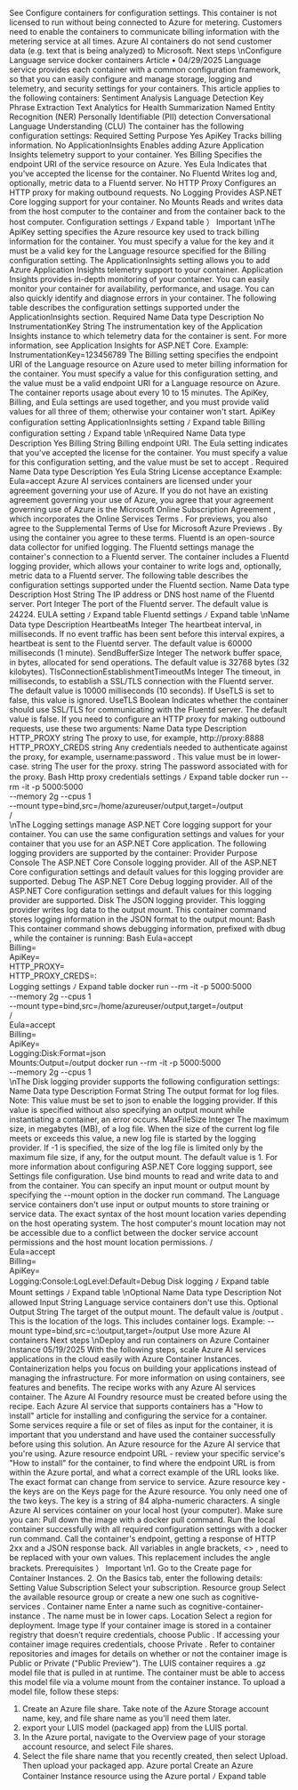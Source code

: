 See Configure containers for configuration settings.
This container is not licensed to run without being connected to Azure for metering.
Customers need to enable the containers to communicate billing information with the
metering service at all times. Azure AI containers do not send customer data (e.g. text that
is being analyzed) to Microsoft.
Next steps
\nConfigure Language service docker
containers
Article • 04/29/2025
Language service provides each container with a common configuration framework, so that
you can easily configure and manage storage, logging and telemetry, and security settings for
your containers. This article applies to the following containers:
Sentiment Analysis
Language Detection
Key Phrase Extraction
Text Analytics for Health
Summarization
Named Entity Recognition (NER)
Personally Identifiable (PII) detection
Conversational Language Understanding (CLU)
The container has the following configuration settings:
Required
Setting
Purpose
Yes
ApiKey
Tracks billing information.
No
ApplicationInsights
Enables adding Azure Application Insights telemetry support to your
container.
Yes
Billing
Specifies the endpoint URI of the service resource on Azure.
Yes
Eula
Indicates that you've accepted the license for the container.
No
Fluentd
Writes log and, optionally, metric data to a Fluentd server.
No
HTTP Proxy
Configures an HTTP proxy for making outbound requests.
No
Logging
Provides ASP.NET Core logging support for your container.
No
Mounts
Reads and writes data from the host computer to the container and
from the container back to the host computer.
Configuration settings
ﾉ
Expand table
） Important
\nThe ApiKey  setting specifies the Azure resource key used to track billing information for the
container. You must specify a value for the key and it must be a valid key for the Language
resource specified for the Billing configuration setting.
The ApplicationInsights  setting allows you to add Azure Application Insights telemetry
support to your container. Application Insights provides in-depth monitoring of your container.
You can easily monitor your container for availability, performance, and usage. You can also
quickly identify and diagnose errors in your container.
The following table describes the configuration settings supported under the
ApplicationInsights  section.
Required
Name
Data
type
Description
No
InstrumentationKey
String
The instrumentation key of the Application Insights instance
to which telemetry data for the container is sent. For more
information, see Application Insights for ASP.NET Core.
Example:
InstrumentationKey=123456789
The Billing  setting specifies the endpoint URI of the Language resource on Azure used to
meter billing information for the container. You must specify a value for this configuration
setting, and the value must be a valid endpoint URI for a Language resource on Azure. The
container reports usage about every 10 to 15 minutes.
The ApiKey, Billing, and Eula settings are used together, and you must provide valid
values for all three of them; otherwise your container won't start.
ApiKey configuration setting
ApplicationInsights setting
ﾉ
Expand table
Billing configuration setting
ﾉ
Expand table
\nRequired
Name
Data type
Description
Yes
Billing
String
Billing endpoint URI.
The Eula  setting indicates that you've accepted the license for the container. You must specify
a value for this configuration setting, and the value must be set to accept .
Required
Name
Data type
Description
Yes
Eula
String
License acceptance
Example:
Eula=accept
Azure AI services containers are licensed under your agreement
 governing your use of Azure.
If you do not have an existing agreement governing your use of Azure, you agree that your
agreement governing use of Azure is the Microsoft Online Subscription Agreement
, which
incorporates the Online Services Terms
. For previews, you also agree to the Supplemental
Terms of Use for Microsoft Azure Previews
. By using the container you agree to these terms.
Fluentd is an open-source data collector for unified logging. The Fluentd  settings manage the
container's connection to a Fluentd
 server. The container includes a Fluentd logging
provider, which allows your container to write logs and, optionally, metric data to a Fluentd
server.
The following table describes the configuration settings supported under the Fluentd  section.
Name
Data
type
Description
Host
String
The IP address or DNS host name of the Fluentd
server.
Port
Integer
The port of the Fluentd server.
The default value is 24224.
EULA setting
ﾉ
Expand table
Fluentd settings
ﾉ
Expand table
\nName
Data
type
Description
HeartbeatMs
Integer
The heartbeat interval, in milliseconds. If no event
traffic has been sent before this interval expires, a
heartbeat is sent to the Fluentd server. The default
value is 60000 milliseconds (1 minute).
SendBufferSize
Integer
The network buffer space, in bytes, allocated for send
operations. The default value is 32768 bytes (32
kilobytes).
TlsConnectionEstablishmentTimeoutMs
Integer
The timeout, in milliseconds, to establish a SSL/TLS
connection with the Fluentd server. The default value
is 10000 milliseconds (10 seconds).
If UseTLS  is set to false, this value is ignored.
UseTLS
Boolean
Indicates whether the container should use SSL/TLS
for communicating with the Fluentd server. The
default value is false.
If you need to configure an HTTP proxy for making outbound requests, use these two
arguments:
Name
Data
type
Description
HTTP_PROXY
string
The proxy to use, for example, http://proxy:8888
<proxy-url>
HTTP_PROXY_CREDS
string
Any credentials needed to authenticate against the proxy, for example,
username:password . This value must be in lower-case.
<proxy-user>
string
The user for the proxy.
<proxy-password>
string
The password associated with <proxy-user>  for the proxy.
Bash
Http proxy credentials settings
ﾉ
Expand table
docker run --rm -it -p 5000:5000 \
--memory 2g --cpus 1 \
--mount type=bind,src=/home/azureuser/output,target=/output \
<registry-location>/<image-name> \
\nThe Logging  settings manage ASP.NET Core logging support for your container. You can use
the same configuration settings and values for your container that you use for an ASP.NET
Core application.
The following logging providers are supported by the container:
Provider
Purpose
Console
The ASP.NET Core Console  logging provider. All of the ASP.NET Core configuration settings
and default values for this logging provider are supported.
Debug
The ASP.NET Core Debug  logging provider. All of the ASP.NET Core configuration settings and
default values for this logging provider are supported.
Disk
The JSON logging provider. This logging provider writes log data to the output mount.
This container command stores logging information in the JSON format to the output mount:
Bash
This container command shows debugging information, prefixed with dbug , while the
container is running:
Bash
Eula=accept \
Billing=<endpoint> \
ApiKey=<api-key> \
HTTP_PROXY=<proxy-url> \
HTTP_PROXY_CREDS=<proxy-user>:<proxy-password> \
Logging settings
ﾉ
Expand table
docker run --rm -it -p 5000:5000 \
--memory 2g --cpus 1 \
--mount type=bind,src=/home/azureuser/output,target=/output \
<registry-location>/<image-name> \
Eula=accept \
Billing=<endpoint> \
ApiKey=<api-key> \
Logging:Disk:Format=json \
Mounts:Output=/output
docker run --rm -it -p 5000:5000 \
--memory 2g --cpus 1 \
\nThe Disk  logging provider supports the following configuration settings:
Name
Data
type
Description
Format
String
The output format for log files.
Note: This value must be set to json  to enable the logging provider. If this
value is specified without also specifying an output mount while instantiating a
container, an error occurs.
MaxFileSize
Integer
The maximum size, in megabytes (MB), of a log file. When the size of the current
log file meets or exceeds this value, a new log file is started by the logging
provider. If -1 is specified, the size of the log file is limited only by the maximum
file size, if any, for the output mount. The default value is 1.
For more information about configuring ASP.NET Core logging support, see Settings file
configuration.
Use bind mounts to read and write data to and from the container. You can specify an input
mount or output mount by specifying the --mount  option in the docker run
 command.
The Language service containers don't use input or output mounts to store training or service
data.
The exact syntax of the host mount location varies depending on the host operating system.
The host computer's mount location may not be accessible due to a conflict between the
docker service account permissions and the host mount location permissions.
<registry-location>/<image-name> \
Eula=accept \
Billing=<endpoint> \
ApiKey=<api-key> \
Logging:Console:LogLevel:Default=Debug
Disk logging
ﾉ
Expand table
Mount settings
ﾉ
Expand table
\nOptional
Name
Data
type
Description
Not
allowed
Input
String
Language service containers don't use this.
Optional
Output
String
The target of the output mount. The default value is /output . This is the
location of the logs. This includes container logs.
Example:
--mount type=bind,src=c:\output,target=/output
Use more Azure AI containers
Next steps
\nDeploy and run containers on Azure
Container Instance
05/19/2025
With the following steps, scale Azure AI services applications in the cloud easily with Azure
Container Instances. Containerization helps you focus on building your applications instead of
managing the infrastructure. For more information on using containers, see features and
benefits.
The recipe works with any Azure AI services container. The Azure AI Foundry resource must be
created before using the recipe. Each Azure AI service that supports containers has a "How to
install" article for installing and configuring the service for a container. Some services require a
file or set of files as input for the container, it is important that you understand and have used
the container successfully before using this solution.
An Azure resource for the Azure AI service that you're using.
Azure resource endpoint URL - review your specific service's "How to install" for the
container, to find where the endpoint URL is from within the Azure portal, and what a
correct example of the URL looks like. The exact format can change from service to
service.
Azure resource key - the keys are on the Keys page for the Azure resource. You only need
one of the two keys. The key is a string of 84 alpha-numeric characters.
A single Azure AI services container on your local host (your computer). Make sure you
can:
Pull down the image with a docker pull  command.
Run the local container successfully with all required configuration settings with a
docker run  command.
Call the container's endpoint, getting a response of HTTP 2xx and a JSON response
back.
All variables in angle brackets, <> , need to be replaced with your own values. This replacement
includes the angle brackets.
Prerequisites
） Important
\n1. Go to the Create
 page for Container Instances.
2. On the Basics tab, enter the following details:
Setting
Value
Subscription
Select your subscription.
Resource
group
Select the available resource group or create a new one such as cognitive-
services .
Container
name
Enter a name such as cognitive-container-instance . The name must be in
lower caps.
Location
Select a region for deployment.
Image type
If your container image is stored in a container registry that doesn’t require
credentials, choose Public . If accessing your container image requires
credentials, choose Private . Refer to container repositories and images for
details on whether or not the container image is Public  or Private  ("Public
Preview").
The LUIS container requires a .gz  model file that is pulled in at runtime. The container
must be able to access this model file via a volume mount from the container instance. To
upload a model file, follow these steps:
1. Create an Azure file share. Take note of the Azure Storage account name, key, and
file share name as you'll need them later.
2. export your LUIS model (packaged app) from the LUIS portal.
3. In the Azure portal, navigate to the Overview page of your storage account resource,
and select File shares.
4. Select the file share name that you recently created, then select Upload. Then upload
your packaged app.
Azure portal
Create an Azure Container Instance resource
using the Azure portal
ﾉ
Expand table